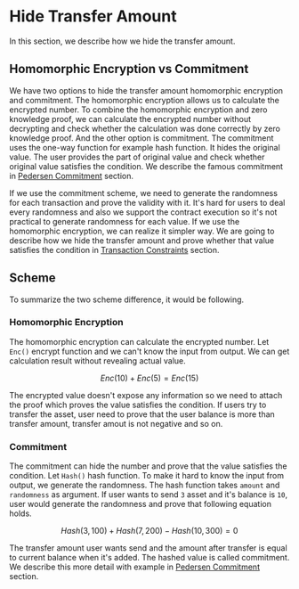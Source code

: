 # Hide Transfer Amount

In this section, we describe how we hide the transfer amount.

## Homomorphic Encryption vs Commitment

We have two options to hide the transfer amount homomorphic encryption and commitment. The homomorphic encryption allows us to calculate the encrypted number. To combine the homomorphic encryption and zero knowledge proof, we can calculate the encrypted number without decrypting and check whether the calculation was done correctly by zero knowledge proof. And the other option is commitment. The commitment uses the one-way function for example hash function. It hides the original value. The user provides the part of original value and check whether original value satisfies the condition. We describe the famous commitment in [Pedersen Commitment](pedersen_commitment.md) section.

If we use the commitment scheme, we need to generate the randomness for each transaction and prove the validity with it. It's hard for users to deal every randomness and also we support the contract execution so it's not practical to generate randomness for each value. If we use the homomorphic encryption, we can realize it simpler way. We are going to describe how we hide the transfer amount and prove whether that value satisfies the condition in [Transaction Constraints](transaction_constraints.md) section.

## Scheme

To summarize the two scheme difference, it would be following.

### Homomorphic Encryption

The homomorphic encryption can calculate the encrypted number. Let `Enc()` encrypt function and we can't know the input from output. We can get calculation result without revealing actual value.

$$ Enc(10) + Enc(5) = Enc(15) $$

The encrypted value doesn't expose any information so we need to attach the proof which proves the value satisfies the condition. If users try to transfer the asset, user need to prove that the user balance is more than transfer amount, transfer amout is not negative and so on.

### Commitment

The commitment can hide the number and prove that the value satisfies the condition. Let `Hash()` hash function. To make it hard to know the input from output, we generate the randomness. The hash function takes `amount` and `randomness` as argument. If user wants to send `3` asset and it's balance is `10`, user would generate the randomness and prove that following equation holds.

$$ Hash(3, 100) + Hash(7, 200) - Hash(10, 300) = 0 $$

The transfer amount user wants send and the amount after transfer is equal to current balance when it's added. The hashed value is called commitment. We describe this more detail with example in [Pedersen Commitment](pedersen_commitment.md) section.
